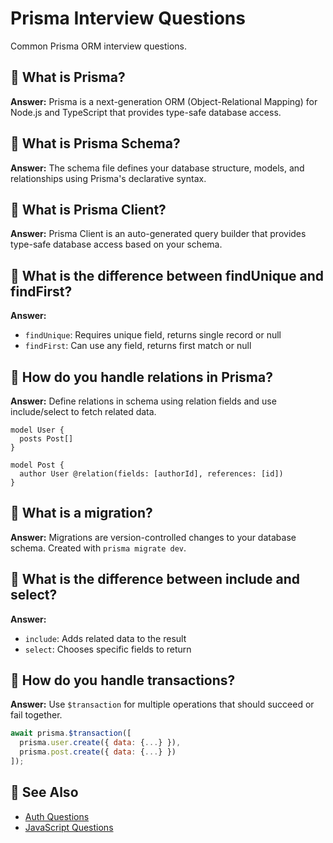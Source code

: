 # Prisma Interview Questions

Common Prisma ORM interview questions.

## 🔹 What is Prisma?

**Answer:** Prisma is a next-generation ORM (Object-Relational Mapping) for Node.js and TypeScript that provides type-safe database access.

## 🔹 What is Prisma Schema?

**Answer:** The schema file defines your database structure, models, and relationships using Prisma's declarative syntax.

## 🔹 What is Prisma Client?

**Answer:** Prisma Client is an auto-generated query builder that provides type-safe database access based on your schema.

## 🔹 What is the difference between findUnique and findFirst?

**Answer:**
- `findUnique`: Requires unique field, returns single record or null
- `findFirst`: Can use any field, returns first match or null

## 🔹 How do you handle relations in Prisma?

**Answer:** Define relations in schema using relation fields and use include/select to fetch related data.

```prisma
model User {
  posts Post[]
}

model Post {
  author User @relation(fields: [authorId], references: [id])
}
```

## 🔹 What is a migration?

**Answer:** Migrations are version-controlled changes to your database schema. Created with `prisma migrate dev`.

## 🔹 What is the difference between include and select?

**Answer:**
- `include`: Adds related data to the result
- `select`: Chooses specific fields to return

## 🔹 How do you handle transactions?

**Answer:** Use `$transaction` for multiple operations that should succeed or fail together.

```js
await prisma.$transaction([
  prisma.user.create({ data: {...} }),
  prisma.post.create({ data: {...} })
]);
```

## 🔗 See Also

- [Auth Questions](./auth-questions.md)
- [JavaScript Questions](./javascript-questions.md)
